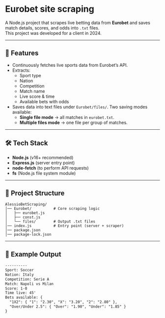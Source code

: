 # Eurobet site scraping

A Node.js project that scrapes live betting data from **Eurobet** and saves match details, scores, and odds into `.txt` files.  
This project was developed for a client in 2024.

---

## 🚀 Features
- Continuously fetches live sports data from Eurobet’s API.
- Extracts:
  - Sport type  
  - Nation  
  - Competition  
  - Match name  
  - Live score & time  
  - Available bets with odds
- Saves data into text files under `Eurobet/files/`. Two saving modes available:
  - **Single file mode** → all matches in `eurobet.txt`.
  - **Multiple files mode** → one file per group of matches.

---

## 🛠️ Tech Stack
- **Node.js** (v16+ recommended)
- **Express.js** (server entry point)
- **node-fetch** (to perform API requests)
- **fs** (Node.js file system module)

---

## 📂 Project Structure
```
AlessioBetScraping/
│── Eurobet/          # Core scraping logic
│   ├── eurobet.js
│   ├── const.js
│   └── files/        # Output .txt files
│── index.js          # Entry point (server + scraper)
│── package.json
│── package-lock.json
```

---

## 📄 Example Output
```txt
----------
Sport: Soccer
Nation: Italy
Competition: Serie A
Match: Napoli vs Milan
Score: 1-0
Time live: 45'
Bets available: {
  "1X2": { "1": "2.30", "X": "3.20", "2": "2.80" },
  "Over/Under 2.5": { "Over": "1.90", "Under": "1.85" }
}
```
